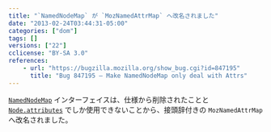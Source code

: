 ```yaml
---
title: "`NamedNodeMap` が `MozNamedAttrMap` へ改名されました"
date: "2013-02-24T03:44:31-05:00"
categories: ["dom"]
tags: []
versions: ["22"]
cclicense: "BY-SA 3.0"
references:
    - url: "https://bugzilla.mozilla.org/show_bug.cgi?id=847195"
      title: "Bug 847195 – Make NamedNodeMap only deal with Attrs"
---
```

[`NamedNodeMap`](https://developer.mozilla.org/docs/Web/API/NamedNodeMap) インターフェイスは、仕様から削除されたことと [`Node.attributes`](https://developer.mozilla.org/docs/Web/API/Node.attributes) でしか使用できないことから、接頭辞付きの `MozNamedAttrMap` へ改名されました。

